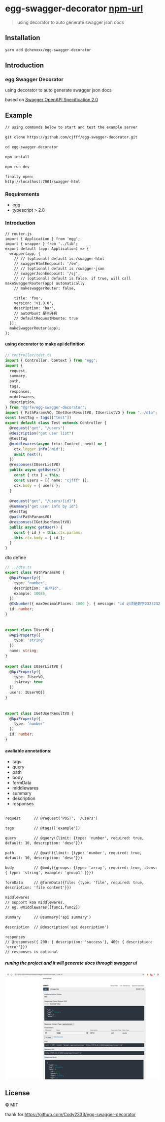 # egg-swagger-decorator [npm-url](https://www.npmjs.com/package/egg-swagger-decorator)
> using decorator to auto generate swagger json docs

## Installation


```bash
yarn add @chenxxx/egg-swagger-decorator
```

## Introduction

### egg Swagger Decorator

using decorator to auto generate swagger json docs

based on [Swagger OpenAPI Specification 2.0](https://github.com/OAI/OpenAPI-Specification/blob/master/versions/2.0.md)

## Example

```
// using commonds below to start and test the example server

git clone https://github.com/cjfff/egg-swagger-decorator.git

cd egg-swagger-decorator

npm install

npm run dev

finally open:
http://localhost:7001/swagger-html

```

### Requirements

- egg
- typescript > 2.8

### Introduction

```
// router.js
import { Application } from 'egg';
import { wrapper } from '../lib';
export default (app: Application) => {
  wrapper(app, {
    // // [optional] default is /swagger-html
    // swaggerHtmlEndpoint: '/sw',
    // // [optional] default is /swagger-json
    // swaggerJsonEndpoint: '/sj',
    // // [optional] default is false. if true, will call makeSwaggerRouter(app) automatically
    // makeswaggerRouter: false,

    title: 'foo',
    version: 'v1.0.0',
    description: 'bar',
    // autoMount 是否开启
    // defaultRequestMounte: true
  });
  makeSwaggerRouter(app);
};

```

#### using decorator to make api definition

```ts
// controller/test.ts
import { Controller, Context } from "egg";
import {
  request,
  summary,
  path,
  tags,
  responses,
  middlewares,
  description,
} from "@grfe/egg-swagger-decorator";
import { PathParamsVO, IGetUserResultVO, IUserListVO } from "../dto";
const testTag = tags(["test"])
export default class Test extends Controller {
  @request("get", "/users")
  @description("get user list")
  @testTag
  @middlewares(async (ctx: Context, next) => {
    ctx.logger.info("mid");
    await next();
  })
  @responses(IUserListVO)
  public async getUsers() {
    const { ctx } = this;
    const users = [{ name: "cjfff" }];
    ctx.body = { users };
  }

  @request("get", "/users/{id}")
  @summary("get user info by id")
  @testTag
  @path(PathParamsVO)
  @responses(IGetUserResultVO)
  public async getUser() {
    const { id } = this.ctx.params;
    this.ctx.body = { id };
  }
}

```

dto define
```ts
// ../dto.ts
export class PathParamsVO {
  @ApiProperty({
    type: "number",
    description: "用户id",
    example: 10086,
  })
  @IsNumber({ maxDecimalPlaces: 1000 }, { message: "id 必须是数字2323232" })
  id: number;
}


export class IUserVO {
  @ApiProperty({
    type: 'string'
  })
  name: string;
}

export class IUserListVO {
  @ApiProperty({
    type: IUserVO,
    isArray: true
  })
  users: IUserVO[]
}


export class IGetUserResultVO {
  @ApiProperty({
    type: 'number'
  })
  id: number;
}
```

#### avaliable annotations:

- tags         
- query
- path
- body
- formData
- middlewares
- summary
- description
- responses

```

request      // @request('POST', '/users')

tags         // @tags(['example'])

query        // @query({limit: {type: 'number', required: true, default: 10, description: 'desc'}})

path         // @path({limit: {type: 'number', required: true, default: 10, description: 'desc'}})

body         // @body({groups: {type: 'array', required: true, items: { type: 'string', example: 'group1' }}})

formData     // @formData({file: {type: 'file', required: true, description: 'file content'}})

middlewares  
// support koa middlewares. 
// eg. @middlewares([func1,func2])

summary      // @summary('api summary')

description  // @description('api description')

responses 
// @responses({ 200: { description: 'success'}, 400: { description: 'error'}})
// responses is optional
```



##### runing the project and it will generate docs through swagger ui

![image.png](https://raw.githubusercontent.com/cjfff/egg-swagger-decorator/master/image/example.png)
## License

 © MIT


[npm-url]: https://npmjs.org/package/@chenxxx/egg-swagger-decorator


thank for https://github.com/Cody2333/egg-swagger-decorator
